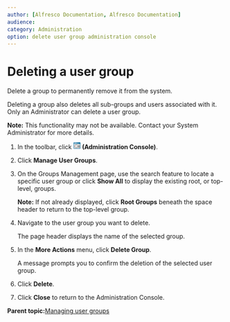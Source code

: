 ```yaml
---
author: [Alfresco Documentation, Alfresco Documentation]
audience: 
category: Administration
option: delete user group administration console
---
```


# Deleting a user group

Delete a group to permanently remove it from the system.

Deleting a group also deletes all sub-groups and users associated with it. Only an Administrator can delete a user group.

**Note:** This functionality may not be available. Contact your System Administrator for more details.

1.  In the toolbar, click ![Administration Console](../images/im-adminconsole.png) **\(Administration Console\)**.

2.  Click **Manage User Groups**.

3.  On the Groups Management page, use the search feature to locate a specific user group or click **Show All** to display the existing root, or top-level, groups.

    **Note:** If not already displayed, click **Root Groups** beneath the space header to return to the top-level group.

4.  Navigate to the user group you want to delete.

    The page header displays the name of the selected group.

5.  In the **More Actions** menu, click **Delete Group**.

    A message prompts you to confirm the deletion of the selected user group.

6.  Click **Delete**.

7.  Click **Close** to return to the Administration Console.


**Parent topic:**[Managing user groups](../concepts/cuh-usergroups-manage.md)

